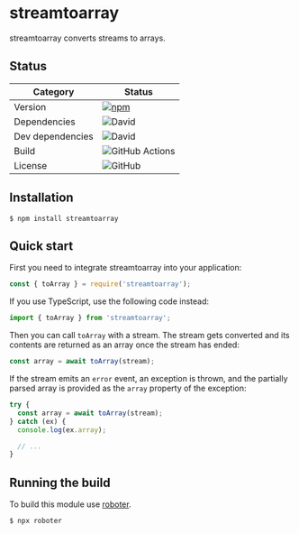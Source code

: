 # streamtoarray

streamtoarray converts streams to arrays.

## Status

| Category         | Status                                                                                                     |
| ---------------- | ---------------------------------------------------------------------------------------------------------- |
| Version          | [![npm](https://img.shields.io/npm/v/streamtoarray)](https://www.npmjs.com/package/streamtoarray)          |
| Dependencies     | ![David](https://img.shields.io/david/thenativeweb/streamtoarray)                                          |
| Dev dependencies | ![David](https://img.shields.io/david/dev/thenativeweb/streamtoarray)                                      |
| Build            | ![GitHub Actions](https://github.com/thenativeweb/streamtoarray/workflows/Release/badge.svg?branch=master) |
| License          | ![GitHub](https://img.shields.io/github/license/thenativeweb/streamtoarray)                                |

## Installation

```shell
$ npm install streamtoarray
```

## Quick start

First you need to integrate streamtoarray into your application:

```javascript
const { toArray } = require('streamtoarray');
```

If you use TypeScript, use the following code instead:

```typescript
import { toArray } from 'streamtoarray';
```

Then you can call `toArray` with a stream. The stream gets converted and its contents are returned as an array once the stream has ended:

```javascript
const array = await toArray(stream);
```

If the stream emits an `error` event, an exception is thrown, and the partially parsed array is provided as the `array` property of the exception:

```javascript
try {
  const array = await toArray(stream);
} catch (ex) {
  console.log(ex.array);

  // ...
}
```

## Running the build

To build this module use [roboter](https://www.npmjs.com/package/roboter).

```shell
$ npx roboter
```
